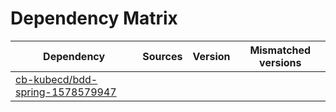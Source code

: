 # Dependency Matrix

Dependency | Sources | Version | Mismatched versions
---------- | ------- | ------- | -------------------
[cb-kubecd/bdd-spring-1578579947](https://github.com/cb-kubecd/bdd-spring-1578579947.git) |  | []() | 
